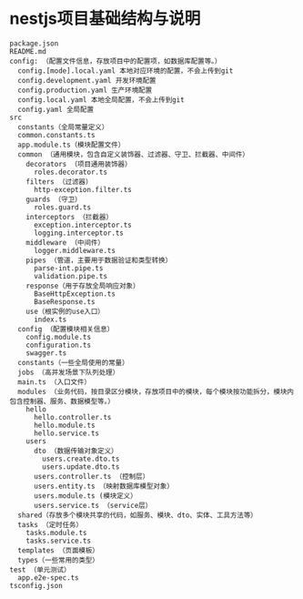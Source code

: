 # nestjs项目基础结构与说明

    package.json
    README.md
    config: （配置文件信息，存放项目中的配置项，如数据库配置等。）
      config.[mode].local.yaml 本地对应环境的配置，不会上传到git
      config.development.yaml 开发环境配置
      config.production.yaml 生产环境配置
      config.local.yaml 本地全局配置，不会上传到git
      config.yaml 全局配置
    src
      constants（全局常量定义）
      common.constants.ts
      app.module.ts（模块配置文件）
      common （通用模块，包含自定义装饰器、过滤器、守卫、拦截器、中间件）
        decorators （项目通用装饰器）
          roles.decorator.ts
        filters （过滤器）
          http-exception.filter.ts
        guards （守卫）
          roles.guard.ts
        interceptors （拦截器）
          exception.interceptor.ts
          logging.interceptor.ts
        middleware （中间件）
          logger.middleware.ts
        pipes （管道，主要用于数据验证和类型转换）
          parse-int.pipe.ts
          validation.pipe.ts
        response（用于存放全局响应对象）
          BaseHttpException.ts
          BaseResponse.ts
        use（根实例的use入口）
          index.ts
      config （配置模块相关信息）
        config.module.ts
        configuration.ts
        swagger.ts
      constants（一些全局使用的常量）
      jobs （高并发场景下队列处理）
      main.ts （入口文件）
      modules （业务代码，按目录区分模块，存放项目中的模块，每个模块按功能拆分，模块内包含控制器、服务、数据模型等。）
        hello
          hello.controller.ts
          hello.module.ts
          hello.service.ts
        users
          dto （数据传输对象定义）
            users.create.dto.ts
            users.update.dto.ts
          users.controller.ts （控制层）
          users.entity.ts （映射数据库模型对象）
          users.module.ts (模块定义）
          users.service.ts （service层）
      shared（存放多个模块共享的代码，如服务、模块、dto、实体、工具方法等）
      tasks （定时任务）
        tasks.module.ts
        tasks.service.ts
      templates （页面模板）
      types（一些常用的类型）
    test （单元测试）
      app.e2e-spec.ts
    tsconfig.json
